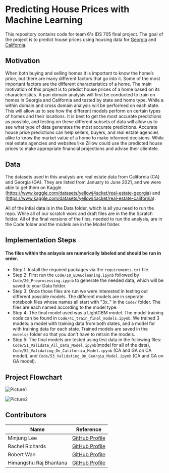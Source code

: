 # Predicting House Prices with Machine Learning
This repository contains code for team 6's IDS 705 final project. The goal of the project is to predict house prices using housing data for [Georgia](https://www.kaggle.com/datasets/yellowj4acket/real-estate-georgia) and [California](https://www.kaggle.com/datasets/yellowj4acket/real-estate-california).

## Motivation
When both buying and selling homes it is important to know the home’s price, but there are many different factors that go into it. Some of the most important factors are the different characteristics of a home. The main motivation of this project is to predict house prices of a home based on its characteristics. A pan domain analysis will first be conducted to train on homes in Georgia and California and tested by state and home type. While a within domain and cross domain analysis will be performed on each state. This will allow us to see how the different models perform on certain types of homes and their locations. It is best to get the most accurate predictions as possible, and testing on these different subsets of data will allow us to see what type of data generates the most accurate predictions. Accurate house price predictions can help sellers, buyers, and real estate agencies alike to know the market value of a home to make informed decisions. While real estate agencies and websites like Zillow could use the predicted house prices to make appropriate financial projections and advise their clientele.
 
## Data
The datasets used in this analysis are real estate data from California (CA) and Georgia (GA). They are listed from January to June 2021, and we were able to get them on Kaggle.
(https://www.kaggle.com/datasets/yellowj4acket/real-estate-georgia) and (https://www.kaggle.com/datasets/yellowj4acket/real-estate-california). 

All of the intial data is in the Data folder, which is all you need to run the repo. While all of our scratch work and draft files are in the the Scratch folder. All of the final versions of the files, needed to run the analysis, are in the Code folder and the models are in the Model folder. 


## Implementation Steps

  #### The files within the anlaysis are numerically labeled and should be run in order.
  
 - Step 1: Install the required packages via the `requirements.txt` file.
 - Step 2: First run the `Code/10_EDA&cleaning.ipynb` followed by `Code/20_Preprocessing.ipynb` to generate the needed data, which will be saved to your Data folder. 
 - Step 3: Once those files are run we were interested in testing out different possible models. The different models are in seperate notebook files whose names all start with "3x_" in the `Code/` folder. The files are each named according to the model type.
 - Step 4: The final model used was a LightGBM model. The model training code can be found in `Code/41_train_final_models.ipynb`. We trained 3 models: a model with training data from both states, and a model for with training data for each state. Trained models are saved in the `models/` folder so that you don't have to retrain the models.
 - Step 5: The final models are tested using test data in the following files: `Code/51_Validate_All_Data_Model.ipynb`(model for all of the data), `Code/52_Validating_On_California_Model.ipynb` (CA and GA on CA model), and `Code/53_Validating_On_Georgia_Model.ipynb` (CA and GA on GA model).
  
  
  ## Project Flowchart
![Picture1](https://user-images.githubusercontent.com/89568663/163626083-0a0d2de1-6439-444e-b2b7-e7f0fcd66dee.png)

![Picture2](https://user-images.githubusercontent.com/89568663/163626085-4bec457e-b86d-41e5-a53e-fa95746c92f9.png)

## Contributors
| Name | Reference |
|----|----|
|Minjung Lee| [GitHub Profile](https://github.com/minjung0)|
|Rachel Richards|[GitHub Profile](https://github.com/rjrichards27)|
|Robert Wan| [GitHub Profile](https://github.com/rw417)|
|Himangshu Raj Bhantana | [GitHub Profile](https://github.com/hb173)|
